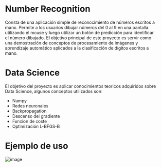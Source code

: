 # Number Recognition

Consta de una aplicación simple de reconocimiento de números escritos a mano. Permite a los usuarios dibujar números del 0 al 9 en una pantalla utilizando el mouse y luego utilizar un botón de predicción para identificar el número dibujado. El objetivo principal de este proyecto es servir como una demostración de conceptos de procesamiento de imágenes y aprendizaje automático aplicados a la clasificación de dígitos escritos a mano.

# Data Science

El objetivo del proyecto es aplicar conocimientos teoricos adquiridos sobre Data Science, algunos conceptos utilizados son:

- Numpy
- Redes neuronales
- Backpropagation
- Descenso del gradiente
- Funcion de coste
- Optimización L-BFGS-B

# Ejemplo de uso
![image](https://github.com/LucasCapiz/NumberRecognition/assets/103195322/07b35e7e-5d06-4459-b0cd-dbadac070a2f)
